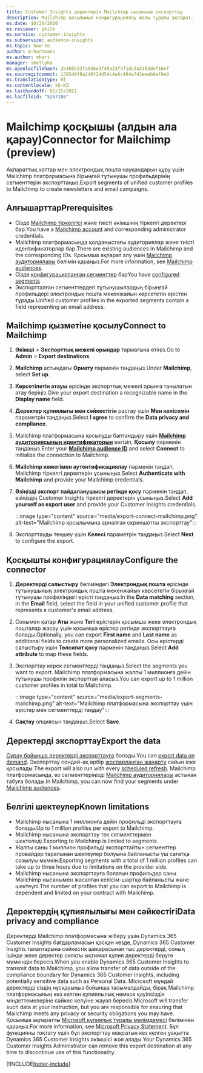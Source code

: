 ```yaml
---
title: Customer Insights деректерін Mailchimp нысанына экспорттау
description: Mailchimp қосылымын конфигурациялау жолы туралы ақпарат.
ms.date: 10/26/2020
ms.reviewer: philk
ms.service: customer-insights
ms.subservice: audience-insights
ms.topic: how-to
author: m-hartmann
ms.author: mhart
manager: shellyha
ms.openlocfilehash: 2b465b32fa956e3f45a23f471dc3a3183def16ef
ms.sourcegitcommit: 139548f8a2d0f24d54c4a6c404a743eeeb8ef8e0
ms.translationtype: HT
ms.contentlocale: kk-KZ
ms.lasthandoff: 02/15/2021
ms.locfileid: "5267180"
---
```

# <a name="connector-for-mailchimp-preview"></a><span data-ttu-id="8edb0-103">Mailchimp қосқышы (алдын ала қарау)</span><span class="sxs-lookup"><span data-stu-id="8edb0-103">Connector for Mailchimp (preview)</span></span>

<span data-ttu-id="8edb0-104">Ақпараттық хаттар мен электрондық пошта науқандарын құру үшін Mailchimp платформасына бірыңғай тұтынушы профильдерінің сегменттерін экспорттаңыз.</span><span class="sxs-lookup"><span data-stu-id="8edb0-104">Export segments of unified customer profiles to Mailchimp to create newsletters and email campaigns.</span></span>

## <a name="prerequisites"></a><span data-ttu-id="8edb0-105">Алғышарттар</span><span class="sxs-lookup"><span data-stu-id="8edb0-105">Prerequisites</span></span>

-   <span data-ttu-id="8edb0-106">Сізде [Mailchimp тіркелгісі](https://mailchimp.com/) және тиісті әкімшінің тіркелгі деректері бар.</span><span class="sxs-lookup"><span data-stu-id="8edb0-106">You have a [Mailchimp account](https://mailchimp.com/) and corresponding administrator credentials.</span></span>
-   <span data-ttu-id="8edb0-107">Mailchimp платформасында қолданыстағы аудиториялар және тиісті идентификаторлар бар.</span><span class="sxs-lookup"><span data-stu-id="8edb0-107">There are existing audiences in Mailchimp and the corresponding IDs.</span></span> <span data-ttu-id="8edb0-108">Қосымша ақпарат алу үшін [Mailchimp аудиториялары](https://mailchimp.com/help/create-audience/) бөлімін қараңыз.</span><span class="sxs-lookup"><span data-stu-id="8edb0-108">For more information, see [Mailchimp audiences](https://mailchimp.com/help/create-audience/).</span></span>
-   <span data-ttu-id="8edb0-109">Сізде [конфигурацияланған сегменттер](segments.md) бар</span><span class="sxs-lookup"><span data-stu-id="8edb0-109">You have [configured segments](segments.md)</span></span>
-   <span data-ttu-id="8edb0-110">Экспортталған сегменттердегі тұтынушылардың бірыңғай профильдері электрондық пошта мекенжайын көрсететін өрістен тұрады.</span><span class="sxs-lookup"><span data-stu-id="8edb0-110">Unified customer profiles in the exported segments contain a field representing an email address.</span></span>

## <a name="connect-to-mailchimp"></a><span data-ttu-id="8edb0-111">Mailchimp қызметіне қосылу</span><span class="sxs-lookup"><span data-stu-id="8edb0-111">Connect to Mailchimp</span></span>

1. <span data-ttu-id="8edb0-112">**Әкімші** > **Экспорттық межелі орындар** тармағына өтіңіз.</span><span class="sxs-lookup"><span data-stu-id="8edb0-112">Go to **Admin** > **Export destinations**.</span></span>

1. <span data-ttu-id="8edb0-113">**Mailchimp** астындағы **Орнату** пәрменін таңдаңыз.</span><span class="sxs-lookup"><span data-stu-id="8edb0-113">Under **Mailchimp**, select **Set up**.</span></span>

1. <span data-ttu-id="8edb0-114">**Көрсетілетін атауы** өрісінде экспорттық межелі орынға танылатын атау беріңіз.</span><span class="sxs-lookup"><span data-stu-id="8edb0-114">Give your export destination a recognizable name in the **Display name** field.</span></span>

1. <span data-ttu-id="8edb0-115">**Деректер құпиялығы мен сәйкестігін** растау үшін **Мен келісемін** параметрін таңдаңыз.</span><span class="sxs-lookup"><span data-stu-id="8edb0-115">Select **I agree** to confirm the **Data privacy and compliance**.</span></span>

1. <span data-ttu-id="8edb0-116">Mailchimp платформасына қосылуды баптандыру үшін **[Mailchimp аудиториясының идентификаторын](https://mailchimp.com/help/find-audience-id/)** енгізіп, **Қосылу** пәрменін таңдаңыз.</span><span class="sxs-lookup"><span data-stu-id="8edb0-116">Enter your **[Mailchimp audience ID](https://mailchimp.com/help/find-audience-id/)** and select **Connect** to initialize the connection to Mailchimp.</span></span>

1. <span data-ttu-id="8edb0-117">**Mailchimp көмегімен аутентификациялау** пәрменін таңдап, Mailchimp тіркелгі деректерін ұсыныңыз.</span><span class="sxs-lookup"><span data-stu-id="8edb0-117">Select **Authenticate with Mailchimp** and provide your Mailchimp credentials.</span></span>

1. <span data-ttu-id="8edb0-118">**Өзіңізді экспорт пайдаланушысы ретінде қосу** пәрменін таңдап, өзіңіздің Customer Insights тіркелгі деректерін ұсыныңыз.</span><span class="sxs-lookup"><span data-stu-id="8edb0-118">Select **Add yourself as export user** and provide your Customer Insights credentials.</span></span>

   :::image type="content" source="media/export-connect-mailchimp.png" alt-text="Mailchimp қосылымына арналған скриншотты экспорттау":::

1. <span data-ttu-id="8edb0-120">Экспорттауды теңшеу үшін **Келесі** параметрін таңдаңыз.</span><span class="sxs-lookup"><span data-stu-id="8edb0-120">Select **Next** to configure the export.</span></span>

## <a name="configure-the-connector"></a><span data-ttu-id="8edb0-121">Қосқышты конфигурациялау</span><span class="sxs-lookup"><span data-stu-id="8edb0-121">Configure the connector</span></span>

1. <span data-ttu-id="8edb0-122">**Деректерді салыстыру** бөліміндегі **Электрондық пошта** өрісінде тұтынушының электрондық пошта мекенжайын көрсететін бірыңғай тұтынушы профиліндегі өрісті таңдаңыз.</span><span class="sxs-lookup"><span data-stu-id="8edb0-122">In the **Data matching** section, in the **Email** field, select the field in your unified customer profile that represents a customer's email address.</span></span> 

1. <span data-ttu-id="8edb0-123">Сонымен қатар **Аты** және **Тегі** өрістерін қосымша жеке электрондық пошталар жасау үшін қосымша өрістер ретінде экспорттауға болады.</span><span class="sxs-lookup"><span data-stu-id="8edb0-123">Optionally, you can export **First name** and **Last name** as additional fields to create more personalized emails.</span></span> <span data-ttu-id="8edb0-124">Осы өрістерді салыстыру үшін **Төлсипат қосу** пәрменін таңдаңыз.</span><span class="sxs-lookup"><span data-stu-id="8edb0-124">Select **Add attribute** to map these fields.</span></span>

1. <span data-ttu-id="8edb0-125">Экспорттау керек сегменттерді таңдаңыз.</span><span class="sxs-lookup"><span data-stu-id="8edb0-125">Select the segments you want to export.</span></span> <span data-ttu-id="8edb0-126">Mailchimp платформасына жалпы 1 миллионға дейін тұтынушы профилін экспорттай аласыз.</span><span class="sxs-lookup"><span data-stu-id="8edb0-126">You can export up to 1 million customer profiles in total to Mailchimp.</span></span>

   :::image type="content" source="media/export-segments-mailchimp.png" alt-text="Mailchimp платформасына экспорттау үшін өрістер мен сегменттерді таңдау":::

1. <span data-ttu-id="8edb0-128">**Сақтау** опциясын таңдаңыз.</span><span class="sxs-lookup"><span data-stu-id="8edb0-128">Select **Save**.</span></span>

## <a name="export-the-data"></a><span data-ttu-id="8edb0-129">Деректерді экспорттау</span><span class="sxs-lookup"><span data-stu-id="8edb0-129">Export the data</span></span>

<span data-ttu-id="8edb0-130">[Сұрау бойынша деректерді экспорттауға](export-destinations.md) болады.</span><span class="sxs-lookup"><span data-stu-id="8edb0-130">You can [export data on demand](export-destinations.md).</span></span> <span data-ttu-id="8edb0-131">Экспорттау сондай-ақ әрбір [жоспарланған жаңарту](system.md#schedule-tab) сайын іске қосылады.</span><span class="sxs-lookup"><span data-stu-id="8edb0-131">The export will also run with every [scheduled refresh](system.md#schedule-tab).</span></span> <span data-ttu-id="8edb0-132">Mailchimp платформасында, өз сегменттеріңізді [Mailchimp аудиториялары](https://mailchimp.com/help/create-audience/) астынан табуға болады.</span><span class="sxs-lookup"><span data-stu-id="8edb0-132">In Mailchimp, you can now find your segments under [Mailchimp audiences](https://mailchimp.com/help/create-audience/).</span></span>

## <a name="known-limitations"></a><span data-ttu-id="8edb0-133">Белгілі шектеулер</span><span class="sxs-lookup"><span data-stu-id="8edb0-133">Known limitations</span></span>

- <span data-ttu-id="8edb0-134">Mailchimp нысанына 1 миллионға дейін профильді экспорттауға болады.</span><span class="sxs-lookup"><span data-stu-id="8edb0-134">Up to 1 million profiles per export to Mailchimp.</span></span>
- <span data-ttu-id="8edb0-135">Mailchimp нысанына экспорттау тек сегменттермен шектеледі.</span><span class="sxs-lookup"><span data-stu-id="8edb0-135">Exporting to Mailchimp is limited to segments.</span></span>
- <span data-ttu-id="8edb0-136">Жалпы саны 1 миллион профильді экспорттайтын сегменттер провайдер тарапынан шектеулер болуына байланысты үш сағатқа созылуы мүмкін.</span><span class="sxs-lookup"><span data-stu-id="8edb0-136">Exporting segments with a total of 1 million profiles can take up to three hours due to limitations on the provider side.</span></span> 
- <span data-ttu-id="8edb0-137">Mailchimp нысанына экспорттауға болатын профильдер саны Mailchimp нысанымен жасалған келісім-шартқа байланысты және шектеулі.</span><span class="sxs-lookup"><span data-stu-id="8edb0-137">The number of profiles that you can export to Mailchimp is dependent and limited on your contract with Mailchimp.</span></span>

## <a name="data-privacy-and-compliance"></a><span data-ttu-id="8edb0-138">Деректердің құпиялылығы мен сәйкестігі</span><span class="sxs-lookup"><span data-stu-id="8edb0-138">Data privacy and compliance</span></span>

<span data-ttu-id="8edb0-139">Деректерді Mailchimp платформасына жіберу үшін Dynamics 365 Customer Insights бағдарламасын қосқан кезде, Dynamics 365 Customer Insights талаптарына сәйкестік шекарасынан тыс деректерді, соның ішінде жеке деректер сияқты ықтимал құпия деректерді беруге мүмкіндік бересіз.</span><span class="sxs-lookup"><span data-stu-id="8edb0-139">When you enable Dynamics 365 Customer Insights to transmit data to Mailchimp, you allow transfer of data outside of the compliance boundary for Dynamics 365 Customer Insights, including potentially sensitive data such as Personal Data.</span></span> <span data-ttu-id="8edb0-140">Microsoft мұндай деректерді сіздің нұсқауыңыз бойынша тасымалдайды, бірақ Mailchimp платформасының кез келген құпиялылық немесе қауіпсіздік міндеттемелеріне сәйкес келуіне жауап бересіз.</span><span class="sxs-lookup"><span data-stu-id="8edb0-140">Microsoft will transfer such data at your instruction, but you are responsible for ensuring that Mailchimp meets any privacy or security obligations you may have.</span></span> <span data-ttu-id="8edb0-141">Қосымша ақпаратты [Microsoft құпиялық туралы мәлімдемесі](https://go.microsoft.com/fwlink/?linkid=396732) бөлімінен қараңыз.</span><span class="sxs-lookup"><span data-stu-id="8edb0-141">For more information, see [Microsoft Privacy Statement](https://go.microsoft.com/fwlink/?linkid=396732).</span></span>
<span data-ttu-id="8edb0-142">Бұл функцияны тоқтату үшін бұл экспорттау мақсатын кез келген уақытта Dynamics 365 Customer Insights әкімшісі жоя алады.</span><span class="sxs-lookup"><span data-stu-id="8edb0-142">Your Dynamics 365 Customer Insights Administrator can remove this export destination at any time to discontinue use of this functionality.</span></span>


[!INCLUDE[footer-include](../includes/footer-banner.md)]